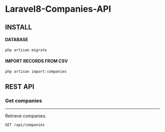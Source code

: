 # Laravel8-Companies-API

## INSTALL

#### DATABASE

```php
php artisan migrate
```

#### IMPORT RECORDS FROM CSV

```php
php artisan import:companies
```

## REST API

### Get companies

---

Retrieve companies.

`GET /api/companies`

